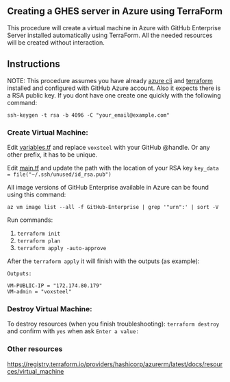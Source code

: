 
## Creating a GHES server in Azure using TerraForm

This procedure will create a virtual machine in Azure with GitHub Enterprise Server installed automatically using TerraForm. All the needed resources will be created without interaction.

## Instructions

NOTE: This procedure assumes you have already [azure cli](https://learn.microsoft.com/en-us/cli/azure/install-azure-cli-macos) and [terraform](https://developer.hashicorp.com/terraform/downloads) installed and configured with GitHub Azure account. Also it expects there is a RSA public key. If you dont have one create one quickly with the following command:

```
ssh-keygen -t rsa -b 4096 -C "your_email@example.com"
```

### Create Virtual Machine:

Edit [variables.tf](https://github.com/voxsteel/azure-terraform-ghes-v2/blob/main/variables.tf) and replace `voxsteel` with your GitHub @handle. Or any other prefix, it has to be unique.

Edit [main.tf](https://github.com/voxsteel/azure-terraform-ghes-v2/blob/main/main.tf) and update the path with the location of your RSA key `key_data = file("~/.ssh/unused/id_rsa.pub")`

All image versions of GitHub Enterprise available in Azure can be found using this command:

`az vm image list --all -f GitHub-Enterprise | grep '"urn":' | sort -V`

Run commands:

1. `terraform init`
2. `terraform plan`
3. `terraform apply -auto-approve`

After the `terraform apply` it will finish with the outputs (as example):

```
Outputs:

VM-PUBLIC-IP = "172.174.80.179"
VM-admin = "voxsteel"
```

### Destroy Virtual Machine:

To destroy resources (when you finish troubleshooting): `terraform destroy` and confirm with `yes` when ask `Enter a value:`


### Other resources
https://registry.terraform.io/providers/hashicorp/azurerm/latest/docs/resources/virtual_machine

